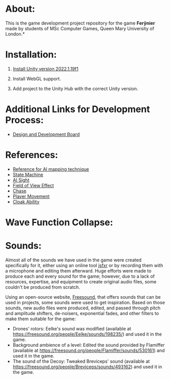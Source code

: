 # About:

This is the game development project repository for the game **Ferŷnier** made by students of MSc Computer Games, Queen Mary University of London.\*

# Installation:

1. [Install Unity version 2022.1.19f1](https://unity3d.com/get-unity/download/archive)

2. Install WebGL support.

3. Add project to the Unity Hub with the correct Unity version.

# Additional Links for Development Process:

-   [Design and Development Board](https://app.milanote.com/1OICvn1gp26tem?p=QvLbpGpKO8B)

# References:

-   [Reference for AI mapping technique](https://www.youtube.com/watch?v=iY1jnFvHgbE&t=513s)
-   [State Machine](https://www.youtube.com/watch?v=nnrOhb5UdRc)
-   [AI Sight](https://www.youtube.com/watch?v=j1-OyLo77ss)
-   [Field of View Effect](https://www.youtube.com/watch?v=CSeUMTaNFYk)
-   [Chase](https://www.youtube.com/watch?v=wp8m6xyIPtE)
-   [Player Movement](https://www.youtube.com/watch?v=HmXU4dZbaMw)
-   [Cloak Ability](https://www.youtube.com/watch?v=u8gssV_Ec-Y)

# Wave Function Collapse:




# Sounds:

Almost all of the sounds we have used in the game were created specifically for it, either using an online tool [jsfxr](https://sfxr.me/) or by recording them with a microphone and editing them afterward. Huge efforts were made to produce each and every sound for the game; however, due to a lack of resources, expertise, and equipment to create original audio files, some couldn't be produced from scratch.

Using an open-source website, [Freesound](https://freesound.org/), that offers sounds that can be used in projects, some sounds were used to get inspiration. Based on those sounds, new audio files were produced, edited, and passed through pitch and amplitude shifters, de-noisers, exponential fades, and other filters to make them suitable for the game:

- Drones' rotors: Eelke's sound was modified (available at https://freesound.org/people/Eelke/sounds/198235/) and used it in the game.
- Background ambience of a level: Edited the sound provided by Flamiffer (available at https://freesound.org/people/Flamiffer/sounds/530161) and used it in the game.
- The sound of the Decoy: Tweaked Breviceps' sound (available at https://freesound.org/people/Breviceps/sounds/493162) and used it in the game. 



